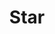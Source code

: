 ---
title: Star
categories:
tags:
icon: star
svg: '<svg xmlns="http://www.w3.org/2000/svg" width="24" height="24" fill="none" viewBox="0 0 24 24" stroke-width="1.5" stroke-linecap="round" stroke-linejoin="round" stroke="currentColor"><path d="M12.76 4.445a.87.87 0 0 0-1.52 0 23.989 23.989 0 0 0-1.829 4.233.975.975 0 0 1-.908.66 26.133 26.133 0 0 0-3.793.378c-.688.12-.946.905-.458 1.383a27.976 27.976 0 0 0 3.031 2.57.91.91 0 0 1 .336 1.024 23.826 23.826 0 0 0-1.012 4.38c-.09.67.629 1.145 1.253.825a25.184 25.184 0 0 0 3.538-2.198 1.02 1.02 0 0 1 1.204 0 25.34 25.34 0 0 0 3.538 2.198c.624.32 1.343-.154 1.253-.825a23.823 23.823 0 0 0-1.012-4.38.91.91 0 0 1 .335-1.024 27.97 27.97 0 0 0 3.032-2.57c.488-.478.23-1.263-.458-1.383a25.81 25.81 0 0 0-3.793-.378.975.975 0 0 1-.91-.66 23.989 23.989 0 0 0-1.828-4.233Z"/></svg>'
---